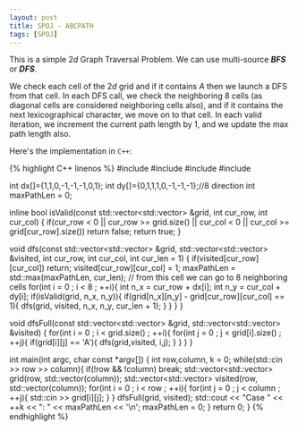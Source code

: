 ```yaml
---
layout: post
title: SPOJ - ABCPATH
tags: [SPOJ]
---
```


This is a simple $2d$ Graph Traversal Problem. We can use multi-source ***BFS*** or ***DFS***. 

We check each cell of the $2d$ grid and if it contains $A$ then we launch a DFS from that cell. In each DFS call, we check the neighboring $8$ cells (as diagonal cells are considered neighboring cells also), and if it contains the next lexicographical character, we move on to that cell. In each valid iteration, we increment the current path length by $1$, and we update the max path length also. 

Here's the implementation in ``C++``:

{% highlight C++ linenos %}
#include <iostream>
#include <cstring>
#include <vector>
#include <algorithm>

int dx[]={1,1,0,-1,-1,-1,0,1};
int dy[]={0,1,1,1,0,-1,-1,-1};//8 direction
int maxPathLen = 0;

inline bool isValid(const std::vector<std::vector<char>> &grid, 
                    int cur_row, int cur_col)
{
    if(cur_row < 0 || cur_row >= grid.size() 
        || cur_col < 0 || cur_col >= grid[cur_row].size()) return false;
    return true;
}

void dfs(const std::vector<std::vector<char>> &grid, 
        std::vector<std::vector<int>> &visited, 
        int cur_row, int cur_col, int cur_len = 1)
{
    if(visited[cur_row][cur_col]) return;
    visited[cur_row][cur_col] = 1;
    maxPathLen = std::max(maxPathLen, cur_len);
    // from this cell we can go to 8 neighboring cells
    for(int i = 0 ; i < 8 ; ++i){
        int n_x = cur_row + dx[i];
        int n_y = cur_col + dy[i];
        if(isValid(grid, n_x, n_y)){
            if(grid[n_x][n_y] - grid[cur_row][cur_col] == 1){
                dfs(grid, visited, n_x, n_y, cur_len + 1);
            }
        }
    }
}

void dfsFull(const std::vector<std::vector<char>> &grid, 
            std::vector<std::vector<int>> &visited)
{
    for(int i = 0 ; i < grid.size() ; ++i){
        for(int j = 0 ; j < grid[i].size() ; ++j){
            if(grid[i][j] == 'A'){
                dfs(grid,visited, i,j);
            }
        }
    }
}

int main(int argc, char const *argv[])
{
    int row,column, k = 0;
    while(std::cin >> row >> column){
        if(!row && !column) break;
        std::vector<std::vector<char>> grid(row, std::vector<char>(column));
        std::vector<std::vector<int>> visited(row, std::vector<int>(column));
        for(int i = 0 ; i < row ; ++i){
            for(int j = 0 ; j < column ; ++j){
                std::cin >> grid[i][j];
            }
        }
        dfsFull(grid, visited);
        std::cout << "Case " << ++k << ": " << maxPathLen << '\n';
        maxPathLen = 0;
    }
    return 0;
}
{% endhighlight %}